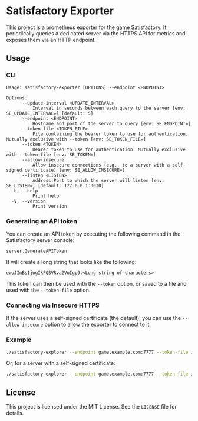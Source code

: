 # Satisfactory Exporter

This project is a prometheus exporter for the game [Satisfactory](https://www.satisfactorygame.com/).
It periodically queries a dedicated server via the HTTPS API for metrics and exposes them via an HTTP endpoint.

## Usage

### CLI

```
Usage: satisfactory-exporter [OPTIONS] --endpoint <ENDPOINT>

Options:
      --update-interval <UPDATE_INTERVAL>
          Interval in seconds between each query to the server [env: SE_UPDATE_INTERVAL=] [default: 5]
      --endpoint <ENDPOINT>
          Hostname and port of the server to query [env: SE_ENDPOINT=]
      --token-file <TOKEN_FILE>
          File containing the bearer token to use for authentication. Mutually exclusive with --token [env: SE_TOKEN_FILE=]
      --token <TOKEN>
          Bearer token to use for authentication. Mutually exclusive with --token-file [env: SE_TOKEN=]
      --allow-insecure
          Allow insecure connections (e.g., to a server with a self-signed certificate) [env: SE_ALLOW_INSECURE=]
      --listen <LISTEN>
          Address:Port to which the server will listen [env: SE_LISTEN=] [default: 127.0.0.1:3030]
  -h, --help
          Print help
  -V, --version
          Print version

```

### Generating an API token

You can create an API token by executing the following command in the Satisfactory server console:

   ```
   server.GenerateAPIToken
   ```

It will create a long string that looks like the following:

   ```text
   ewoJInBsIjogIkFQSVRva2VuIgp9.<Long string of characters>
   ```

This token can then be used with the `--token` option, or saved to a file and used with the `--token-file` option.

### Connecting via Insecure HTTPS

If the server uses a self-signed certificate (the default), you can use the `--allow-insecure` option to allow the
exporter to connect to it.

### Example

```sh
./satisfactory-explorer --endpoint game.example.com:7777 --token-file /path/to/token.txt
```

Or, for a server with a self-signed certificate:

```sh
./satisfactory-explorer --endpoint game.example.com:7777 --token-file /path/to/token.txt --allow-insecure
```

## License

This project is licensed under the MIT License. See the `LICENSE` file for details.